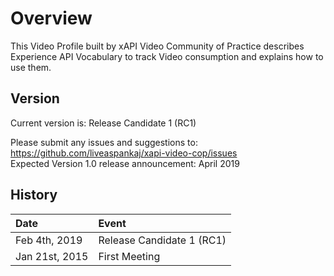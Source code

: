 # Overview

This Video Profile built by xAPI Video Community of Practice describes Experience API Vocabulary to track Video consumption and explains how to use them.



## Version

Current version is: Release Candidate 1 \(RC1\) 



Please submit any issues and suggestions to: https://github.com/liveaspankaj/xapi-video-cop/issues   
Expected Version 1.0 release announcement: April 2019

  

## History

| Date | Event |
| :--- | :--- |
| Feb 4th, 2019 | Release Candidate 1 \(RC1\)  |
| Jan 21st, 2015 | First Meeting |



